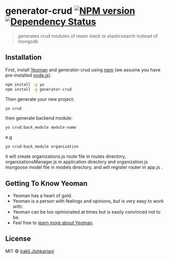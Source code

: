 # generator-crud [![NPM version][npm-image]][npm-url] [![Dependency Status][daviddm-image]][daviddm-url]
> generates crud modules of mean stack or elasticsearch instead of mongodb

## Installation

First, install [Yeoman](http://yeoman.io) and generator-crud using [npm](https://www.npmjs.com/) (we assume you have pre-installed [node.js](https://nodejs.org/)).

```bash
npm install -g yo
npm install -g generator-crud
```

Then generate your new project:

```bash
yo crud
```

then generate backend module:

```bash
yo crud:back_module module-name
```

e.g 
```bash
yo crud:back_module organization
```

it will create organizations.js route file in routes directory, organizationsManager.js in application directory and organization.js mongoose model file in models directory. and will register router in app.js .

## Getting To Know Yeoman

 * Yeoman has a heart of gold.
 * Yeoman is a person with feelings and opinions, but is very easy to work with.
 * Yeoman can be too opinionated at times but is easily convinced not to be.
 * Feel free to [learn more about Yeoman](http://yeoman.io/).

## License

MIT © [Irakli Jishkariani]()


[npm-image]: https://badge.fury.io/js/generator-crud.svg
[npm-url]: https://npmjs.org/package/generator-crud
[travis-image]: https://travis-ci.org/0xZeroCode/generator-crud.svg?branch=master
[travis-url]: https://travis-ci.org/0xZeroCode/generator-crud
[daviddm-image]: https://david-dm.org/0xZeroCode/generator-crud.svg?theme=shields.io
[daviddm-url]: https://david-dm.org/0xZeroCode/generator-crud
